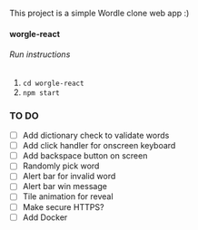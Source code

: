 This project is a simple Wordle clone web app :)

#### worgle-react
###### Run instructions
1. `cd worgle-react`
2. `npm start`

### TO DO
- [ ] Add dictionary check to validate words
- [ ] Add click handler for onscreen keyboard
- [ ] Add backspace button on screen
- [ ] Randomly pick word
- [ ] Alert bar for invalid word
- [ ] Alert bar win message
- [ ] Tile animation for reveal
- [ ] Make secure HTTPS?
- [ ] Add Docker